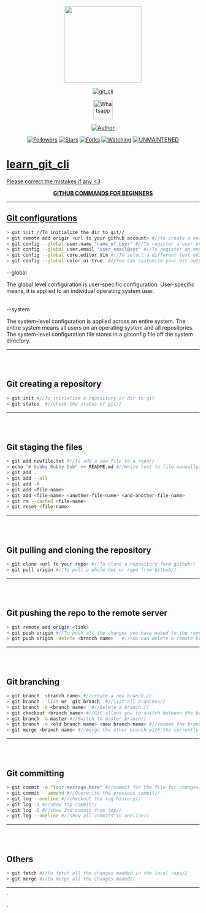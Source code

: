 <p align="center">
  <img src="https://raw.githubusercontent.com/hakxcore/learn_git_cli/main/media/github.png" width="200" height="200"/>
</p>
<p align="center">
<a href="#"><img title="git_cli" src="https://img.shields.io/badge/-%20LEARN GIT CLI-green%3FcolorA%3D%2523ff0000%26colorB%3D%2523017e40"></a>
</p>
<p align="center">
  <a href="https://wa.me/+916006511429"><img title="Whatsapp" src="https://simpleicons.org/icons/whatsapp.svg" width="50" height="50"></a>
</p>
<p align="center">
<a href="https://github.com/hakxcore"><img title="Author" src="https://img.shields.io/badge/Author-mukesh%20kumar-red.svg?style=for-the-badge&logo=github"></a>
</p>
<p align="center">
<a href="https://github.com/hakxcore/followers"><img title="Followers" src="https://img.shields.io/github/followers/hakxcore?color=blue&style=flat-square"></a>
<a href="https://github.com/hakxcore/learn_git_cli/stargazers/"><img title="Stars" src="https://img.shields.io/github/stars/hakxcore/Anonymous?color=red&style=flat-square"></a>
<a href="https://github.com/hakxcore/learn_git_cli/network/members"><img title="Forks" src="https://img.shields.io/github/forks/hakxcore/Anonymous?color=red&style=flat-square"></a>
<a href="https://github.com/hakxcore/learn_git_cli/watchers"><img title="Watching" src="https://img.shields.io/github/watchers/hakxcore/Anonymous?label=Watchers&color=blue&style=flat-square"></a>
<a href="#"><img title="UNMAINTENED" src="https://img.shields.io/badge/UNMAINTENED-YES-blue.svg"</a>
</p>
         
# learn_git_cli

Please correct the mistakes if any <3

<p align="center"><strong>GITHUB COMMANDS FOR BEGINNERS</strong></p>
<hr/>

## Git configurations

```bash
> git init //To initialize the dir to git//
> git remote add origin <url to your github account> #//to create a new repo//
> git config --global user.name "name_of_user" #//To register a user on github//
> git config --global user.email "user_email@xyz" #//To register an email address of the user//
> git config --global core.editor Vim #//To select a different test editor//
> git config --global color.ui true  #//You can customize your Git output to view a personalized color theme//
``` 

 <p>--global</p>
The global level configuration is user-specific configuration. User-specific means, it is applied to an individual operating system user. 
<br>
<br>
<p>--system</p>
The system-level configuration is applied across an entire system. The entire system means all users on an operating system and all repositories. The system-level configuration file stores in a gitconfig file off the system directory.
<hr/>

<br>
<br>

## Git creating a repository

```bash
> git init #//To initialize a repository or dir to git
> git status  #//check the status of git//
```
<hr/>
<br>
<br>

## Git staging the files

```bash
> git add newfile.txt #//to add a new file to a repo//
> echo "# Dubby Dubby Dub" >> README.md #//Write text to file manually//
> git add .
> git add --all
> git add -A
> git add <file-name>
> git add <file-name> <another-file-name> <and-another-file-name>
> git rm --cached <file-name>
> git reset <file-name>
```
<hr/>
<br>
<br>

## Git pulling and cloning the repository

```bash
> git clone <url to your repo> #//To clone a repository form github//
> git pull origin #//To pull a whole doc or repo from github//
```

<hr/>
<br>
<br>

## Git pushing the repo to the remote server

```bash
> git remote add origin <link>
> git push origin #//To push all the changes you have maked to the remote repo or to github//
> git push origin -delete <branch name>   #//You can delete a remote branch from Git desktop application.//
``` 
<hr/>
<br>
<br>

## Git branching

```bash
> git branch  <branch name> #//create a new branch.//
> git branch --list or  git branch  #//list all branches//
> git branch -d <branch name>  #//Delete a branch.//
> git checkout <branch name> #//Git allows you to switch between the branches without making a commit.//
> git branch -m master #//Switch to master branch//
> git branch -m <old branch name> <new branch name> #//rename the branch with the help of the git branch command.//
> git merge <branch name> #//merge the other branch with the currently active branch.//
```
<hr/>
<br>
<br>

## Git committing 

```bash
> git commit -m "Your message here" #//commit for the file for changes//
> git commit --ammend #//Overwrite the previous commit//
> git log --oneline #//checkout the log history//
> git log -1 #//show top commit//
> git log -2 #//show 2nd commit from top//
> git log --oneline #//show all commits in oneline//
```
<hr/>
<br>
<br>

## Others

```bash
> git fetch #//to fetch all the changes madded in the local repo//
> git merge #//to merge all the changes maded//
```

<hr/>

`

`
